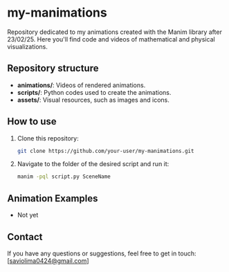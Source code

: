 # my-manimations

Repository dedicated to my animations created with the Manim library after 23/02/25. Here you'll find code and videos of mathematical and physical visualizations.

## Repository structure

- **animations/**: Videos of rendered animations.
- **scripts/**: Python codes used to create the animations.
- **assets/**: Visual resources, such as images and icons.

## How to use

1. Clone this repository:
   ```bash
   git clone https://github.com/your-user/my-manimations.git
   ```
2. Navigate to the folder of the desired script and run it:
   ```bash
   manim -pql script.py SceneName
   ```

## Animation Examples

- Not yet

## Contact

If you have any questions or suggestions, feel free to get in touch: [saviolima0424@gmail.com]
